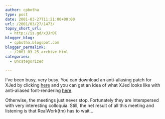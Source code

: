 ```yaml
---
author: cpbotha
type: post
date: 2001-03-27T11:21:00+00:00
url: /2001/03/27/1473/
topsy_short_url:
  - http://is.gd/x3JrDC
blogger_blog:
  - cpbotha.blogspot.com
blogger_permalink:
  - /2001_03_25_archive.html
categories:
  - Uncategorized

---
```

I&#8217;ve been busy, very busy. You can download an anti-aliasing patch for XJed by clicking [here][1] and you can get an idea of what XJed looks like with anti-aliased font-rendering <a href="http://cpbotha.net/screenshots/xjed-aa-20010326b.png" data-rel="lightbox-image-0" data-rl_title="" data-rl_caption="" title="">here</a>.

Otherwise, the meetings just never stop. Fortunately they are interspersed with very interesting colloquia. Still, the net result of all this meeting and listening is that RealWork(tm) has to wait&#8230;

 [1]: http://cpbotha.net/jedstuff/patches/jed-B0.99-12-xrenderfont.patch
